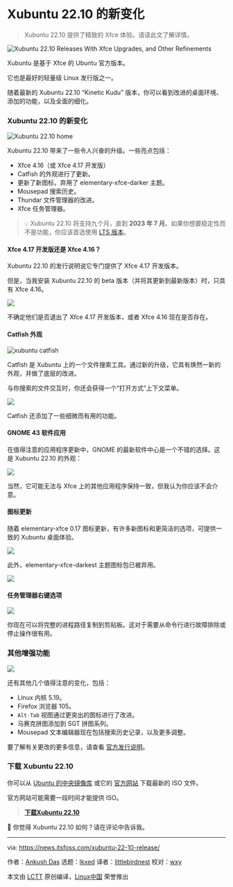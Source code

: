 [#]: subject: "Xubuntu 22.10 Releases With Xfce Upgrades, and Other Refinements"
[#]: via: "https://news.itsfoss.com/xubuntu-22-10-release/"
[#]: author: "Ankush Das https://news.itsfoss.com/author/ankush/"
[#]: collector: "lkxed"
[#]: translator: "littlebirdnest"
[#]: reviewer: "wxy"
[#]: publisher: "wxy"
[#]: url: "https://linux.cn/article-15188-1.html"

Xubuntu 22.10 的新变化
======

> Xubuntu 22.10 提供了精致的 Xfce 体验。请读此文了解详情。

![Xubuntu 22.10 Releases With Xfce Upgrades, and Other Refinements][1]

Xubuntu 是基于 Xfce 的 Ubuntu 官方版本。

它也是最好的轻量级 Linux 发行版之一。

随着最新的 Xubuntu 22.10 “Kinetic Kudu” 版本，你可以看到改进的桌面环境、添加的功能，以及全面的细化。

### Xubuntu 22.10 的新变化

![Xubuntu 22.10 home][2]

Xubuntu 22.10 带来了一些令人兴奋的升级。一些亮点包括：

- Xfce 4.16（或 Xfce 4.17 开发版）
- Catfish 的外观进行了更新。
- 更新了新图标，弃用了 elementary-xfce-darker 主题。
- Mousepad 搜索历史。
- Thundar 文件管理器的改进。
- Xfce 任务管理器。

> 💡 Xubuntu 22.10 将支持九个月，直到 **2023 年 7 月**。如果你想要稳定性而不是功能，你应该首选使用 [LTS 版本][3]。

#### Xfce 4.17 开发版还是 Xfce 4.16？

Xubuntu 22.10 的发行说明说它专门提供了 Xfce 4.17 开发版本。

但是，当我安装 Xubuntu 22.10 的 beta 版本（并将其更新到最新版本）时，只具有 Xfce 4.16。

![][4]

不确定他们是否退出了 Xfce 4.17 开发版本，或者 Xfce 4.16 现在是否存在。

#### Catfish 外观

![xubuntu catfish][5]

Catfish 是 Xubuntu 上的一个文件搜索工具。通过新的升级，它具有焕然一新的外观，并做了底层的改进。

与你搜索的文件交互时，你还会获得一个“打开方式”上下文菜单。

![][6]

Catfish 还添加了一些细微而有用的功能。

#### GNOME 43 软件应用

在值得注意的应用程序更新中，GNOME 的最新软件中心是一个不错的选择。这是 Xubuntu 22.10 的外观：

![][7]

当然，它可能无法与 Xfce 上的其他应用程序保持一致，但我认为你应该不会介意。

#### 图标更新

随着 elementary-xfce 0.17 图标更新，有许多新图标和更简洁的选项，可提供一致的 Xubuntu 桌面体验。

![][8]

此外，elementary-xfce-darkest 主题图标包已被弃用。

![][9]

#### 任务管理器右键选项

![][10]

你现在可以将完整的进程路径复制到剪贴板。这对于需要从命令行进行故障排除或停止操作很有用。

### 其他增强功能

![][11]

还有其他几个值得注意的变化，包括：

- Linux 内核 5.19。
- Firefox 浏览器 105。
- `Alt-Tab` 视图通过更突出的图标进行了改进。
- 马赛克拼图添加到 SGT 拼图系列。
- Mousepad 文本编辑器现在包括搜索历史记录，以及更多调整。

要了解有关更改的更多信息，请查看 [官方发行说明][12]。

### 下载 Xubuntu 22.10

你可以从 [Ubuntu 的中央镜像库][13] 或它的 [官方网站][14] 下载最新的 ISO 文件。

官方网站可能需要一段时间才能提供 ISO。

> **[下载Xubuntu 22.10][14]**

💬 你觉得 Xubuntu 22.10 如何？请在评论中告诉我。

--------------------------------------------------------------------------------

via: https://news.itsfoss.com/xubuntu-22-10-release/

作者：[Ankush Das][a]
选题：[lkxed][b]
译者：[littlebirdnest](https://github.com/littlebirdnest)
校对：[wxy](https://github.com/wxy)

本文由 [LCTT](https://github.com/LCTT/TranslateProject) 原创编译，[Linux中国](https://linux.cn/) 荣誉推出

[a]: https://news.itsfoss.com/author/ankush/
[b]: https://github.com/lkxed
[1]: https://news.itsfoss.com/content/images/size/w1200/2022/10/xubuntu-22-10-release.jpg
[2]: https://news.itsfoss.com/content/images/2022/10/xubuntu-22-10.png
[3]: https://itsfoss.com/long-term-support-lts/
[4]: https://news.itsfoss.com/content/images/2022/10/xfce-4-16.jpg
[5]: https://news.itsfoss.com/content/images/2022/10/catfish-xubuntu-22-10.png
[6]: https://news.itsfoss.com/content/images/2022/10/catfish-openwith-1.jpg
[7]: https://news.itsfoss.com/content/images/2022/10/xubuntu-gnome-43-software.jpg
[8]: https://news.itsfoss.com/content/images/2022/10/xubuntu-22-10-icons.jpg
[9]: https://news.itsfoss.com/content/images/2022/10/xfce-dark-theme.png
[10]: https://news.itsfoss.com/content/images/2022/10/task-manager-copy-command-line.jpg
[11]: https://news.itsfoss.com/content/images/2022/10/xubuntu-22-10-puzzle.png
[12]: https://wiki.xubuntu.org/releases/22.10/release-notes
[13]: https://cdimage.ubuntu.com/xubuntu/releases/22.10/release/
[14]: https://xubuntu.org/download/
